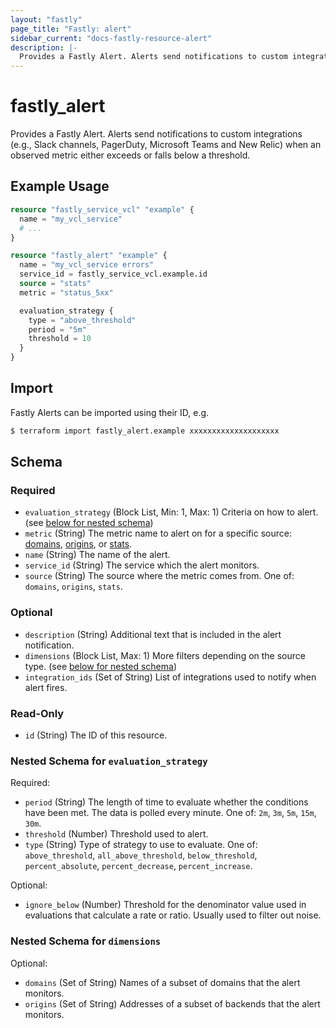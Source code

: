 ```yaml
---
layout: "fastly"
page_title: "Fastly: alert"
sidebar_current: "docs-fastly-resource-alert"
description: |-
  Provides a Fastly Alert. Alerts send notifications to custom integrations (e.g., Slack channels, PagerDuty, Microsoft Teams and New Relic) when an observed metric either exceeds or falls below a threshold.
---
```


# fastly_alert

Provides a Fastly Alert. Alerts send notifications to custom integrations (e.g., Slack channels, PagerDuty, Microsoft Teams and New Relic) when an observed metric either exceeds or falls below a threshold.

## Example Usage

```terraform
resource "fastly_service_vcl" "example" {
  name = "my_vcl_service"
  # ...
}

resource "fastly_alert" "example" {
  name = "my_vcl_service errors"
  service_id = fastly_service_vcl.example.id
  source = "stats"
  metric = "status_5xx"

  evaluation_strategy {
    type = "above_threshold"
    period = "5m"
    threshold = 10
  }
}
```

## Import

Fastly Alerts can be imported using their ID, e.g.

```sh
$ terraform import fastly_alert.example xxxxxxxxxxxxxxxxxxxx
```

<!-- schema generated by tfplugindocs -->
## Schema

### Required

- `evaluation_strategy` (Block List, Min: 1, Max: 1) Criteria on how to alert. (see [below for nested schema](#nestedblock--evaluation_strategy))
- `metric` (String) The metric name to alert on for a specific source: [domains](https://developer.fastly.com/reference/api/metrics-stats/domain-inspector/historical), [origins](https://developer.fastly.com/reference/api/metrics-stats/origin-inspector/historical), or [stats](https://developer.fastly.com/reference/api/metrics-stats/historical-stats).
- `name` (String) The name of the alert.
- `service_id` (String) The service which the alert monitors.
- `source` (String) The source where the metric comes from. One of: `domains`, `origins`, `stats`.

### Optional

- `description` (String) Additional text that is included in the alert notification.
- `dimensions` (Block List, Max: 1) More filters depending on the source type. (see [below for nested schema](#nestedblock--dimensions))
- `integration_ids` (Set of String) List of integrations used to notify when alert fires.

### Read-Only

- `id` (String) The ID of this resource.

<a id="nestedblock--evaluation_strategy"></a>
### Nested Schema for `evaluation_strategy`

Required:

- `period` (String) The length of time to evaluate whether the conditions have been met. The data is polled every minute. One of: `2m`, `3m`, `5m`, `15m`, `30m`.
- `threshold` (Number) Threshold used to alert.
- `type` (String) Type of strategy to use to evaluate. One of: `above_threshold`, `all_above_threshold`, `below_threshold`, `percent_absolute`, `percent_decrease`, `percent_increase`.

Optional:

- `ignore_below` (Number) Threshold for the denominator value used in evaluations that calculate a rate or ratio. Usually used to filter out noise.


<a id="nestedblock--dimensions"></a>
### Nested Schema for `dimensions`

Optional:

- `domains` (Set of String) Names of a subset of domains that the alert monitors.
- `origins` (Set of String) Addresses of a subset of backends that the alert monitors.
